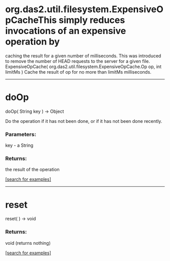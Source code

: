 # org.das2.util.filesystem.ExpensiveOpCacheThis simply reduces invocations of an expensive operation by
 caching the result for a given number of milliseconds.  This was
 introduced to remove the number of HEAD requests to the server for
 a given file.
ExpensiveOpCache( org.das2.util.filesystem.ExpensiveOpCache.Op op, int limitMs )
Cache the result of op for no more than limitMs milliseconds.

***
<a name="doOp"></a>
# doOp
doOp( String key ) &rarr; Object

Do the operation if it has not been done, or if it has not been
 done recently.

### Parameters:
key - a String

### Returns:
the result of the operation

<a href="https://github.com/autoplot/dev/search?q=doOp&unscoped_q=doOp">[search for examples]</a>

***
<a name="reset"></a>
# reset
reset(  ) &rarr; void



### Returns:
void (returns nothing)


<a href="https://github.com/autoplot/dev/search?q=reset&unscoped_q=reset">[search for examples]</a>


